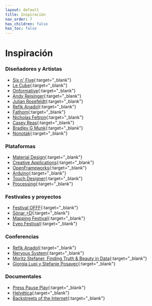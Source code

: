 ```yaml
---
layout: default
title: Inspiración
nav_order: 7
has_children: false
has_toc: false
---
```


# Inspiración

### Diseñadores y Artistas

- [Six n' Five](https://sixnfive.com/){:target="_blank"}  
- [Le Cube](http://lecube.tv/){:target="_blank"}  
- [Onformative](https://www.onformative.com/){:target="_blank"}  
- [Andy Reisinger](https://reisinger.studio/){:target="_blank"}  
- [Julian Rosefeldt](https://www.julianrosefeldt.com/film-and-video-works/manifesto-_2014-2015/installation_views/installation-views/){:target="_blank"}  
- [Refik Anadol](http://refikanadol.com/){:target="_blank"}  
- [Fathom](https://fathom.info/projects/){:target="_blank"}  
- [Nicholas Feltron](http://feltron.com/){:target="_blank"}  
- [Casey Reas](https://reas.com/){:target="_blank"}  
- [Bradley G Munk](https://gmunk.com/){:target="_blank"}  
- [Nonotak](https://nonotak.com/){:target="_blank"}  
  

### Plataformas

- [Material Design](https://material.io/design){:target="_blank"}  
- [Creative Applications](https://www.creativeapplications.net){:target="_blank"}  
- [OpenFrameworks](https://openframeworks.cc){:target="_blank"}  
- [Arduino](https://create.arduino.cc/projecthub){:target="_blank"}  
- [Touch Designer](https://derivative.ca/){:target="_blank"}  
- [Processing](https://processing.org/exhibition/){:target="_blank"}  


### Festivales y proyectos

- [Festival OFFF](https://offf.barcelona/){:target="_blank"}  
- [Sónar +D](http://sonarplusd.com){:target="_blank"}  
- [Mapping Festival](https://2019.mappingfestival.com/){:target="_blank"}  
- [Eyeo Festival](http://eyeofestival.com/){:target="_blank"}  
  

### Conferencias

- [Refik Anadol](https://vimeo.com/355843371){:target="_blank"}  
- [Nervous System](https://vimeo.com/33369209){:target="_blank"}  
- [Moritz Stefaner, Finding Truth & Beauty in Data](https://vimeo.com/71798105){:target="_blank"}  
- [Giorgia Lupi y Stefanie Posavec](https://vimeo.com/133608605){:target="_blank"}  

  

### Documentales

- [Press Pause Play](https://vimeo.com/34608191){:target="_blank"}  
- [Helvética](https://vimeo.com/ondemand/helvetica3/232874751){:target="_blank"} 
- [Backstreets of the Internet](https://vimeo.com/78696554){:target="_blank"}  


